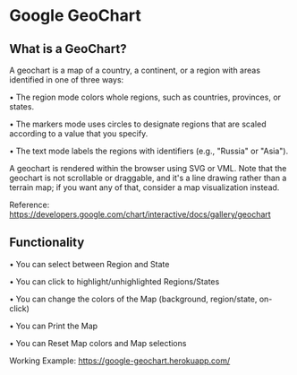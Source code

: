 # Google GeoChart

## What is a GeoChart?

A geochart is a map of a country, a continent, or a region with areas identified in one of three ways:

• The region mode colors whole regions, such as countries, provinces, or states.

• The markers mode uses circles to designate regions that are scaled according to a value that you specify.

• The text mode labels the regions with identifiers (e.g., "Russia" or "Asia").

A geochart is rendered within the browser using SVG or VML. Note that the geochart is not scrollable or draggable, and it's a line drawing rather than a terrain map; if you want any of that, consider a map visualization instead.

Reference: https://developers.google.com/chart/interactive/docs/gallery/geochart


## Functionality

• You can select between Region and State

• You can click to highlight/unhighlighted Regions/States

• You can change the colors of the Map (background, region/state, on-click)

• You can Print the Map

• You can Reset Map colors and Map selections

Working Example: https://google-geochart.herokuapp.com/


